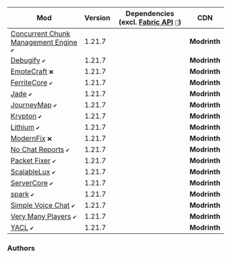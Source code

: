 | Mod | Version | Dependencies (excl. [Fabric API][url-fabric-api] `🔗`) | CDN |
|-----|---------|--------------------------------------------------------|-----|
| [Concurrent Chunk Management Engine][url-concurrent-chunk-management-engine] `✔️` | 1.21.7 | | __Modrinth__ |
| [Debugify][url-debugify]                                                     `✔️` | 1.21.7 | | __Modrinth__ |
| [EmoteCraft][url-emotecraft]                                                 `❌` | 1.21.7 | | __Modrinth__ |
| [FerriteCore][url-ferritecore]                                               `✔️` | 1.21.7 | | __Modrinth__ |
| [Jade][url-jade]                                                             `✔️` | 1.21.7 | | __Modrinth__ |
| [JourneyMap][url-journeymap]                                                 `✔️` | 1.21.7 | | __Modrinth__ |
| [Krypton][url-krypton]                                                       `✔️` | 1.21.7 | | __Modrinth__ |
| [Lithium][url-lithium]                                                       `✔️` | 1.21.7 | | __Modrinth__ |
| [ModernFix][url-modernfix]                                                   `❌` | 1.21.7 | | __Modrinth__ |
| [No Chat Reports][url-no-chat-reports]                                       `✔️` | 1.21.7 | | __Modrinth__ |
| [Packet Fixer][url-packet-fixer]                                             `✔️` | 1.21.7 | | __Modrinth__ |
| [ScalableLux][url-scalablelux]                                               `✔️` | 1.21.7 | | __Modrinth__ |
| [ServerCore][url-servercore]                                                 `✔️` | 1.21.7 | | __Modrinth__ |
| [spark][url-spark]                                                           `✔️` | 1.21.7 | | __Modrinth__ |
| [Simple Voice Chat][url-simple-voice-chat]                                   `✔️` | 1.21.7 | | __Modrinth__ |
| [Very Many Players][url-very-many-players]                                   `✔️` | 1.21.7 | | __Modrinth__ |
| [YACL][url-yacl]                                                             `✔️` | 1.21.7 | | __Modrinth__ |

### Authors

<!-- authors -->
[url-2no2name]: <https://modrinth.com/user/2No2Name>
[url-astei]: <https://modrinth.com/user/astei>
[url-aizistral]: <https://modrinth.com/user/Aizistral>
[url-axperty]: <https://modrinth.com/user/Axperty>
[url-breadloaf]: <https://modrinth.com/user/BreadLoaf>
[url-dima-dencep]: <https://modrinth.com/user/dima_dencep>
[url-duplexsystem]: <https://modrinth.com/user/duplexsystem>
[url-embeddedt]: <https://modrinth.com/user/embeddedt>
[url-henkelmax]: <https://modrinth.com/user/henkelmax>
[url-ishland]: <https://modrinth.com/user/ishland>
[url-isxander]: <https://modrinth.com/user/isxander>
[url-jellysquid3]: <https://modrinth.com/user/jellysquid3>
[url-kosmx]: <https://modrinth.com/user/KosmX>
[url-lucko]: <https://modrinth.com/user/lucko>
[url-malte0811]: <https://modrinth.com/user/malte0811>
[url-modmuss50]: <https://modrinth.com/user/modmuss50>
[url-mysticdrew]: <https://modrinth.com/user/mysticdrew>
[url-robotkoer]: <https://modrinth.com/user/robotkoer>
[url-sfplayer1]: <https://modrinth.com/user/sfPlayer1>
[url-shedaniel]: <https://modrinth.com/user/shedaniel>
[url-snownee]: <https://modrinth.com/user/Snownee>
[url-stridey]: <https://modrinth.com/user/Stridey>
[url-tonimatasdev]: <https://modrinth.com/user/TonimatasDEV>
[url-wesley1808]: <https://www.curseforge.com/members/Wesley1808>

<!-- mods -->
[url-concurrent-chunk-management-engine]: <https://cdn.modrinth.com/data/VSNURh3q/versions/XZsP4a9d/c2me-fabric-mc1.21.7-0.3.4%2Balpha.0.46.jar>
[url-debugify]:                           <https://cdn.modrinth.com/data/QwxR6Gcd/versions/ZzhkIsJg/Debugify-1.21.7%2B1.0.jar>
[url-emotecraft]:                         <https://cdn.modrinth.com/data/pZ2wrerK/versions/4QvPDQWM/emotecraft-fabric-for-MC1.21.5-2.6.1.jar>
[url-fabric-api]:                         <https://cdn.modrinth.com/data/P7dR8mSH/versions/JIZogEYa/fabric-api-0.128.2%2B1.21.7.jar>
[url-ferritecore]:                        <https://cdn.modrinth.com/data/uXXizFIs/versions/CtMpt7Jr/ferritecore-8.0.0-fabric.jar>
[url-jade]:                               <https://cdn.modrinth.com/data/nvQzSEkH/versions/NNvRcygS/Jade-1.21.7-Fabric-19.0.4.jar>
[url-journeymap]:                         <https://cdn.modrinth.com/data/lfHFW1mp/versions/xDS1Jejv/journeymap-fabric-1.21.7-6.0.0-beta.52.jar>
[url-krypton]:                            <https://cdn.modrinth.com/data/fQEb0iXm/versions/neW85eWt/krypton-0.2.9.jar>
[url-lithium]:                            <https://cdn.modrinth.com/data/gvQqBUqZ/versions/77EtzYFA/lithium-fabric-0.18.0%2Bmc1.21.7.jar>
[url-modernfix]:                          <https://cdn.modrinth.com/data/nmDcB62a/versions/ZGxQddYr/modernfix-fabric-5.20.3%2Bmc1.21.4.jar>
[url-no-chat-reports]:                    <https://cdn.modrinth.com/data/qQyHxfxd/versions/LhwpK0O6/NoChatReports-FABRIC-1.21.7-v2.14.0.jar>
[url-packet-fixer]:                       <https://cdn.modrinth.com/data/c7m1mi73/versions/GeO0XKnh/packetfixer-3.1.2-1.20.5-1.21.7-merged.jar>
[url-scalablelux]:                        <https://cdn.modrinth.com/data/Ps1zyz6x/versions/PQLHDg2Q/ScalableLux-0.1.5%2Bfabric.e4acdcb-all.jar>
[url-servercore]:                         <https://cdn.modrinth.com/data/4WWQxlQP/versions/tYpkAekN/servercore-fabric-1.5.13%2B1.21.6.jar>
[url-spark]:                              <https://cdn.modrinth.com/data/l6YH9Als/versions/wPYvarTa/spark-1.10.140-fabric.jar>
[url-simple-voice-chat]:                  <https://cdn.modrinth.com/data/9eGKb6K1/versions/bilPCGtM/voicechat-fabric-1.21.7-2.5.33.jar>
[url-very-many-players]:                  <https://cdn.modrinth.com/data/wnEe9KBa/versions/fcuAO34V/vmp-fabric-mc1.21.7-0.2.0%2Bbeta.7.202-all.jar>
[url-yacl]:                               <https://cdn.modrinth.com/data/1eAoo2KR/versions/WxYlHLu6/yet_another_config_lib_v3-3.7.1%2B1.21.6-fabric.jar>
